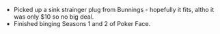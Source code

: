 - Picked up a sink strainger plug from Bunnings - hopefully it fits, altho it was only $10 so no big deal.
- Finished binging Seasons 1 and 2 of Poker Face.